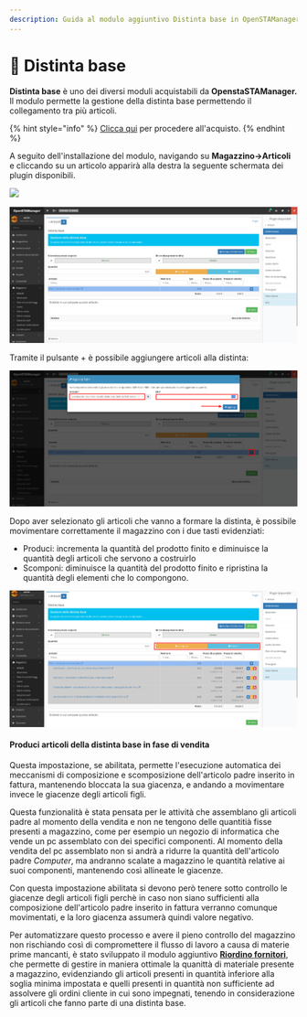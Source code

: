 ```yaml
---
description: Guida al modulo aggiuntivo Distinta base in OpenSTAManager
---
```


# 📗 Distinta base

**Distinta base** è uno dei diversi moduli acquistabili da **OpenstaSTAManager.** Il modulo permette la gestione della distinta base permettendo il collegamento tra più articoli.

{% hint style="info" %}
[Clicca qui](https://shop.openstamanager.com/prodotto/distinta-base/) per procedere all'acquisto.
{% endhint %}

A seguito dell'installazione del modulo, navigando su **Magazzino->Articoli** e cliccando su un articolo apparirà alla destra la seguente schermata dei plugin disponibili.

![](https://firebasestorage.googleapis.com/v0/b/gitbook-x-prod.appspot.com/o/spaces%2F-LZJeLg23eVDvrCv74U7-887967055%2Fuploads%2F0r5WwNOWmZRBFsmHmix2%2Ffile.png?alt=media)

![](<../.gitbook/assets/image (98).png>)

Tramite il pulsante + è possibile aggiungere articoli alla distinta:

![](<../.gitbook/assets/image (114).png>)

Dopo aver selezionato gli articoli che vanno a formare la distinta, è possibile movimentare correttamente il magazzino con i due tasti evidenziati:

* Produci: incrementa la quantità del prodotto finito e diminuisce la quantità degli articoli che servono a costruirlo
* Scomponi: diminuisce la quantità del prodotto finito e ripristina la quantità degli elementi che lo compongono.

![](<../.gitbook/assets/image (90).png>)

#### Produci articoli della distinta base in fase di vendita

Questa impostazione, se abilitata, permette l'esecuzione automatica dei meccanismi di composizione e scomposizione dell'articolo padre inserito in fattura, mantenendo bloccata la sua giacenza, e andando a movimentare invece le giacenze degli articoli figli.

Questa funzionalità è stata pensata per le attività che assemblano gli articoli padre al momento della vendita e non ne tengono delle quantitià fisse presenti a magazzino, come per esempio un negozio di informatica che vende un pc assemblato con dei specifici componenti. Al momento della vendita del pc assemblato non si andrà a ridurre la quantità dell'articolo padre _Computer_, ma andranno scalate a magazzino le quantità relative ai suoi componenti, mantenendo così allineate le giacenze.

Con questa impostazione abilitata si devono però tenere sotto controllo le giacenze degli articoli figli perchè in caso non siano sufficienti alla composizione dell'articolo padre inserito in fattura verranno comunque movimentati, e la loro giacenza assumerà quindi valore negativo.

Per automatizzare questo processo e avere il pieno controllo del magazzino non rischiando così di compromettere il flusso di lavoro a causa di materie prime mancanti, è stato sviluppato il modulo aggiuntivo [**Riordino fornitori**](riordino-fornitori.md), che permette di gestire in maniera ottimale la quanittà di materiale presente a magazzino, evidenziando gli articoli presenti in quantità inferiore alla soglia minima impostata e quelli presenti in quantità non sufficiente ad assolvere gli ordini cliente in cui sono impegnati, tenendo in considerazione gli articoli che fanno parte di una distinta base.
